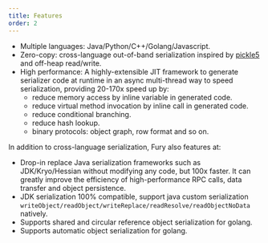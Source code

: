 ```yaml
---
title: Features
order: 2
---
```



- Multiple languages: Java/Python/C++/Golang/Javascript.
- Zero-copy: cross-language out-of-band serialization inspired
  by [pickle5](https://peps.python.org/pep-0574/) and off-heap read/write.
- High performance: A highly-extensible JIT framework to generate serializer code at runtime in an async multi-thread way to speed serialization, providing 20-170x speed up by:
  - reduce memory access by inline variable in generated code.
  - reduce virtual method invocation by inline call in generated code.
  - reduce conditional branching.
  - reduce hash lookup.
  - binary protocols: object graph, row format and so on.

In addition to cross-language serialization, Fury also features at:

- Drop-in replace Java serialization frameworks such as JDK/Kryo/Hessian without modifying any code, but 100x faster.
  It can greatly improve the efficiency of high-performance RPC calls, data transfer and object persistence.
- JDK serialization 100% compatible, support java custom serialization
  `writeObject/readObject/writeReplace/readResolve/readObjectNoData` natively.
- Supports shared and circular reference object serialization for golang.
- Supports automatic object serialization for golang.
